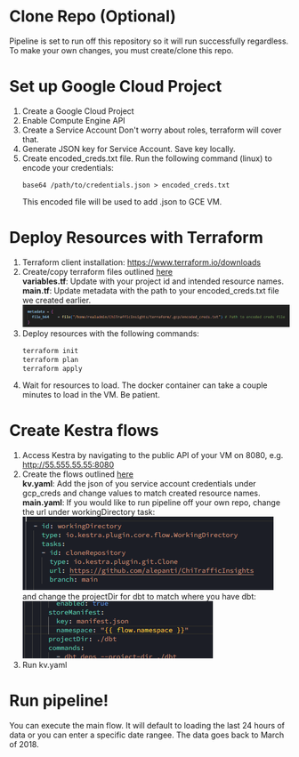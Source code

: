 # Clone Repo (Optional)
Pipeline is set to run off this repository so it will run successfully regardless. To make your own changes, you must create/clone this repo.

# Set up Google Cloud Project
1. Create a Google Cloud Project
2. Enable Compute Engine API
3. Create a Service Account 
    Don't worry about roles, terraform will cover that.
4. Generate JSON key for Service Account. 
    Save key locally.
5. Create encoded_creds.txt file.
    Run the following command (linux) to encode your credentials:
    ```
    base64 /path/to/credentials.json > encoded_creds.txt
    ```
    This encoded file will be used to add .json to GCE VM.

# Deploy Resources with Terraform
1. Terraform client installation: https://www.terraform.io/downloads
2. Create/copy terraform files outlined [here](terraform)  
    **variables.tf**: Update with your project id and intended resource names.  
    **main.tf**: Update metadata with the path to your encoded_creds.txt file we created earlier.
    ![alt text](images/metadata.png)
3. Deploy resources with the following commands:
    ```
    terraform init
    terraform plan
    terraform apply
    ```
4. Wait for resources to load.
    The docker container can take a couple minutes to load in the VM. Be patient.

# Create Kestra flows
1. Access Kestra by navigating to the public API of your VM on 8080, e.g. http://55.555.55.55:8080
2. Create the flows outlined [here](kestra)  
    **kv.yaml**: Add the json of you service account credentials under gcp_creds and change values to match created resource names.  
    **main.yaml**: If you would like to run pipeline off your own repo, change the url under workingDirectory task:
        ![alt text](images/wd.png)  
        and change the projectDir for dbt to match where you have dbt:  
        ![alt.text](images/pd.png)
4. Run kv.yaml

# Run pipeline!
You can execute the main flow. It will default to loading the last 24 hours of data or you can enter a specific date rangee. The data goes back to March of 2018.
